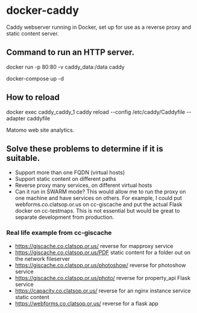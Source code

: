# docker-caddy

Caddy webserver running in Docker, set up for use as a reverse proxy and static content server.

## Command to run an HTTP server.

docker run -p 80:80 -v caddy_data:/data caddy

docker-compose up -d

## How to reload

docker exec caddy_caddy_1 caddy reload --config /etc/caddy/Caddyfile --adapter caddyfile




Matomo web site analytics.

## Solve these problems to determine if it is suitable.

* Support more than one FQDN (virtual hosts)
* Support static content on different paths
* Reverse proxy many services, on different virtual hosts
* Can it run in SWARM mode? This would allow me to run the proxy on one machine and have services on others.
For example, I could put webforms.co.clatsop.or.us on cc-giscache and put the actual Flask docker on cc-testmaps.
This is not essential but would be great to separate development from production.

### Real life example from cc-giscache

* https://giscache.co.clatsop.or.us/   reverse for mapproxy service
* https://giscache.co.clatsop.or.us/PDF  static content for a folder out on the network fileserver
* https://giscache.co.clatsop.or.us/photoshow/  reverse for photoshow service
* https://giscache.co.clatsop.or.us/photo/  reverse for property_api Flask service
* https://capacity.co.clatsop.or.us/   reverse for an nginx instance service static content
* https://webforms.co.clatsop.or.us/   reverse for a flask app
